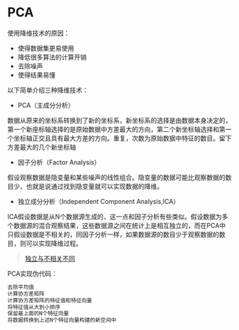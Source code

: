 # PCA

使用降维技术的原因：

- 使得数据集更易使用
- 降低很多算法的计算开销
- 去除噪声
- 使得结果易懂



以下简单介绍三种降维技术：

- PCA（主成分分析）

数据从原来的坐标系转换到了新的坐标系，新坐标系的选择是由数据本身决定的，第一个新座标轴选择的是原始数据中方差最大的方向，第二个新坐标轴选择和第一个坐标轴正交且具有最大方差的方向。重复，次数为原始数据中特征的数目。留下方差最大的几个新坐标轴

- 因子分析（Factor Analysis）

假设观察数据是隐变量和某些噪声的线性组合。隐变量的数据可能比观察数据的数目少，也就是说通过找到隐变量就可以实现数据的降维。

- 独立成分分析（Independent Component Analysis,ICA）

ICA假设数据是从N个数据源生成的，这一点和因子分析有些类似。假设数据为多个数据源的混合观察结果，这些数据源之间在统计上是相互独立的，而在PCA中只假设数据是不相关的，同因子分析一样，如果数据源的数目少于观察数据的数目，则可以实现降维过程。

> [独立与不相关不同](https://blog.csdn.net/wyl1813240346/article/details/79202914)

PCA实现伪代码：

```py
去除平均值
计算协方差矩阵
计算协方差矩阵的特征值和特征向量
将特征值从大到小排序
保留最上面的N个特征向量
将数据转换到上述N个特征向量构建的新空间中
```

